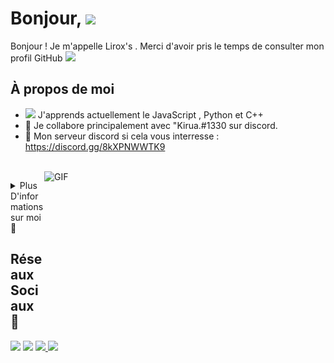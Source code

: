 <h1> Bonjour, <img src = "https://cdn.discordapp.com/emojis/902587767693901894.gif?size=96&quality=lossless" width = 50px> </h1>
<p align='center'>

</p>
<div size='50px'> Bonjour ! Je m'appelle Lirox's . Merci d'avoir pris le temps de consulter mon profil GitHub <img src = "https://cdn.discordapp.com/emojis/875458502712242248.webp?size=96&quality=lossless"
</div>

## À propos de moi

- <img src = "https://cdn.discordapp.com/emojis/925058530568994816.webp?size=96&quality=lossless" width = 50px> </h1> J'apprends actuellement le JavaScript , Python et C++
- 👯 Je collabore principalement avec "Kirua.#1330 sur discord.
- 📙 Mon serveur discord si cela vous interresse : https://discord.gg/8kXPNWWTK9 

   
<br />
<img align="right" height="270px" width="450px" alt="GIF"src="https://media0.giphy.com/media/l2SpTXlLhThF29ai4/giphy.gif?cid=ecf05e47d7zbmww8au6tl5ur6ax71tuz6g8qxrkstuoqjx9j&rid=giphy.gif&ct=g" />
<p align="center">
  


<details>
  <summary>Plus D'informations sur moi🌴</summary>
  
### 👨‍💻 Dev Setup
<img src="https://img.shields.io/badge/Windows-0078D6?style=flate&logo=windows&logoColor=white"> 
<img src="https://img.shields.io/badge/Chrome-EA4335.svg?&style=flat-square&logo=google-chrome&logoColor=FABC0C"> 
<img src="https://img.shields.io/badge/VS Code-3799ce?style=flat-square&logo=visual-studio-code&logoColor=007ACC">
<img src="https://img.shields.io/badge/Terminal-300a24.svg?&style=flat-square&logo=powershell&logoColor=white"> 
<img src="https://img.shields.io/badge/Ubuntu-E95420?style=flat&logo=ubuntu&logoColor=white">









### ⛓ Languages and Tools <img src = "https://media2.giphy.com/media/QssGEmpkyEOhBCb7e1/giphy.gif?cid=ecf05e47a0n3gi1bfqntqmob8g9aid1oyj2wr3ds3mg700bl&rid=giphy.gif" width = 32px> </h2>

<p align="left">
  <!-- For more icons please follow  https://github.com/MikeCodesDotNET/ColoredBadges -->
  <img src="https://raw.githubusercontent.com/8bithemant/8bithemant/master/svg/dev/languages/html.svg" alt="html" style="vertical-align:top; margin:4px">    
  <img src="https://raw.githubusercontent.com/8bithemant/8bithemant/master/svg/dev/languages/csharp.svg" alt="csharp" style="vertical-align:top; margin:4px">
  <img src="https://raw.githubusercontent.com/MikeCodesDotNET/ColoredBadges/master/svg/dev/frameworks/nodejs_larger.svg" alt="nodejs" style="vertical-align:top; margin:4px">
  <img src="https://raw.githubusercontent.com/8bithemant/8bithemant/master/svg/dev/languages/python.svg" alt="python" style="vertical-align:top; margin:4px">
  <img src="https://raw.githubusercontent.com/MikeCodesDotNET/ColoredBadges/master/svg/dev/languages/js.svg" alt="js" style="vertical-align:top; margin:4px">
</details>

   




## Réseaux Sociaux 📧

<div> 
  <a href="Soon..." target="_blank"><img src="https://img.shields.io/badge/YouTube-FF0000?style=for-the-badge&logo=youtube&logoColor=white" target="_blank"></a>
  <a href="Soon..." target="_blank"><img src="https://img.shields.io/badge/-Instagram-%23E4405F?style=for-the-badge&logo=instagram&logoColor=white" target="_blank"></a>
 <a href="https://discord.gg/8kXPNWWTK9" target="_blank"><img src="https://img.shields.io/badge/Discord-7289DA?style=for-the-badge&logo=discord&logoColor=white" target="_blank">  </a> 
  <a href ="lirox.developpeur@gmail.com"><img src="https://img.shields.io/badge/-Gmail-%23333?style=for-the-badge&logo=gmail&logoColor=white" target="_blank"></a>


<!--
**Defcon27/Defcon27** is a ✨ _special_ ✨ repository because its `README.md` (this file) appears on your GitHub profile.
pic on right
<img height="270" src="sss.svg" align=right>
 

<a href="https://www.linkedin.com/in/michael-hoffmann-3b8933b1"><img src="https://img.shields.io/badge/linkedin-%230077B5.svg?&style=for-the-badge&logo=linkedin&logoColor=white" height=25></a>
language badges:
![Python](https://img.shields.io/badge/Python-FECE00?style=flat&logo=Python&logoColor=3776AB)
![C++](https://img.shields.io/badge/C++-00599C?style=flat&logo=c%2b%2b)
![JavaScript](https://img.shields.io/badge/JavaScript-555555?style=flat&logo=javascript)
![Nodejs](https://img.shields.io/badge/Nodejs-555555?style=flat&logo=Node.js)
![MongoDB](https://img.shields.io/badge/MongoDB-555555?style=flat&logo=mongodb)
![Git](https://img.shields.io/badge/Git-555555?style=flat-square&logo=git)
![GitHub](https://img.shields.io/badge/GitHub-181717?style=flat-square&logo=github)
-->
